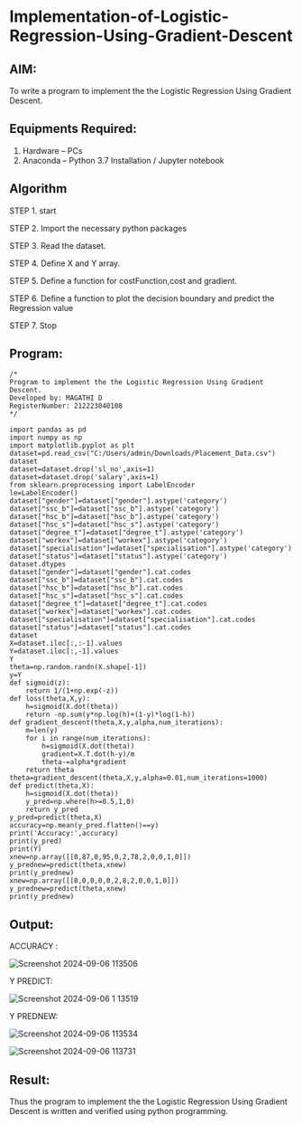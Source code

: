 # Implementation-of-Logistic-Regression-Using-Gradient-Descent

## AIM:
To write a program to implement the the Logistic Regression Using Gradient Descent.

## Equipments Required:
1. Hardware – PCs
2. Anaconda – Python 3.7 Installation / Jupyter notebook

## Algorithm
STEP 1. start

STEP 2. Import the necessary python packages

STEP 3. Read the dataset.

STEP 4. Define X and Y array.

STEP 5. Define a function for costFunction,cost and gradient.

STEP 6. Define a function to plot the decision boundary and predict the Regression value

STEP 7. Stop

## Program:
```
/*
Program to implement the the Logistic Regression Using Gradient Descent.
Developed by: MAGATHI D
RegisterNumber: 212223040108
*/
```
```
import pandas as pd
import numpy as np
import matplotlib.pyplot as plt
dataset=pd.read_csv("C:/Users/admin/Downloads/Placement_Data.csv")
dataset
dataset=dataset.drop('sl_no',axis=1)
dataset=dataset.drop('salary',axis=1)
from sklearn.preprocessing import LabelEncoder
le=LabelEncoder()
dataset["gender"]=dataset["gender"].astype('category')
dataset["ssc_b"]=dataset["ssc_b"].astype('category')
dataset["hsc_b"]=dataset["hsc_b"].astype('category')
dataset["hsc_s"]=dataset["hsc_s"].astype('category')
dataset["degree_t"]=dataset["degree_t"].astype('category')
dataset["workex"]=dataset["workex"].astype('category')
dataset["specialisation"]=dataset["specialisation"].astype('category')
dataset["status"]=dataset["status"].astype('category')
dataset.dtypes
dataset["gender"]=dataset["gender"].cat.codes
dataset["ssc_b"]=dataset["ssc_b"].cat.codes
dataset["hsc_b"]=dataset["hsc_b"].cat.codes
dataset["hsc_s"]=dataset["hsc_s"].cat.codes
dataset["degree_t"]=dataset["degree_t"].cat.codes
dataset["workex"]=dataset["workex"].cat.codes
dataset["specialisation"]=dataset["specialisation"].cat.codes
dataset["status"]=dataset["status"].cat.codes
dataset
X=dataset.iloc[:,:-1].values
Y=dataset.iloc[:,-1].values
Y
theta=np.random.randn(X.shape[-1])
y=Y
def sigmoid(z):
    return 1/(1+np.exp(-z))
def loss(theta,X,y):
    h=sigmoid(X.dot(theta))
    return -np.sum(y*np.log(h)+(1-y)*log(1-h))
def gradient_descent(theta,X,y,alpha,num_iterations):
    m=len(y)
    for i in range(num_iterations):
        h=sigmoid(X.dot(theta))
        gradient=X.T.dot(h-y)/m
        theta-=alpha*gradient
    return theta
theta=gradient_descent(theta,X,y,alpha=0.01,num_iterations=1000)
def predict(theta,X):
    h=sigmoid(X.dot(theta))
    y_pred=np.where(h>=0.5,1,0)
    return y_pred
y_pred=predict(theta,X)
accuracy=np.mean(y_pred.flatten()==y)
print('Accuracy:',accuracy)
print(y_pred)
print(Y)
xnew=np.array([[0,87,0,95,0,2,78,2,0,0,1,0]])
y_prednew=predict(theta,xnew)
print(y_prednew)
xnew=np.array([[0,0,0,0,0,2,8,2,0,0,1,0]])
y_prednew=predict(theta,xnew)
print(y_prednew)
```
## Output:
ACCURACY :

![Screenshot 2024-09-06 113506](https://github.com/user-attachments/assets/ba8d67e7-38d2-48e8-9a7f-6f83e5368bc4)

Y PREDICT:

![Screenshot 2024-09-06 1 13519](https://github.com/user-attachments/assets/a2492959-cd34-48fb-9c2a-ff9af02d7710)

Y PREDNEW:

![Screenshot 2024-09-06 113534](https://github.com/user-attachments/assets/b4199523-2265-4e0a-a790-abd4742fadeb)

![Screenshot 2024-09-06 113731](https://github.com/user-attachments/assets/16567f90-97eb-4aab-8d0c-c1f56170d5d5)

## Result:
Thus the program to implement the the Logistic Regression Using Gradient Descent is written and verified using python programming.

